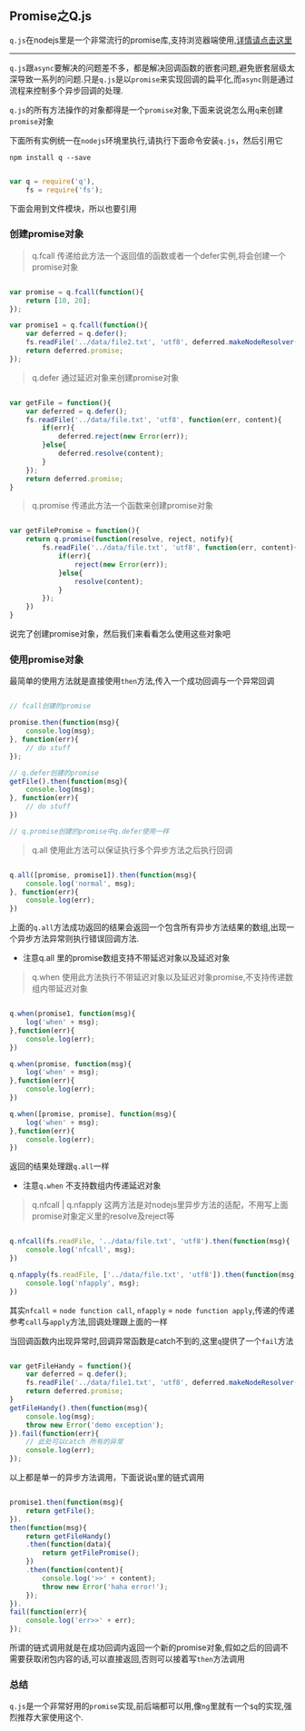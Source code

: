 ## Promise之Q.js

`q.js`在nodejs里是一个非常流行的promise库,支持浏览器端使用,<a href="https://github.com/kriskowal/q" target='_blank'>详情请点击这里</a>

---

`q.js`跟`async`要解决的问题差不多，都是解决回调函数的嵌套问题,避免嵌套层级太深导致一系列的问题.只是`q.js`是以`promise`来实现回调的扁平化,而`async`则是通过流程来控制多个异步回调的处理.

`q.js`的所有方法操作的对象都得是一个`promise`对象,下面来说说怎么用`q`来创建`promise`对象

下面所有实例统一在`nodejs`环境里执行,请执行下面命令安装`q.js`，然后引用它

	npm install q --save

```js

var q = require('q'),
	fs = require('fs');

```

下面会用到文件模块，所以也要引用


### 创建promise对象

> q.fcall 传递给此方法一个返回值的函数或者一个defer实例,将会创建一个promise对象

```js

var promise = q.fcall(function(){
	return [10, 20];
});

var promise1 = q.fcall(function(){
	var deferred = q.defer();
	fs.readFile('../data/file2.txt', 'utf8', deferred.makeNodeResolver());
	return deferred.promise;
});

```

> q.defer 通过延迟对象来创建promise对象

```js

var getFile = function(){
	var deferred = q.defer();
	fs.readFile('../data/file.txt', 'utf8', function(err, content){
		if(err){
			deferred.reject(new Error(err));
		}else{
			deferred.resolve(content);
		}
	});
	return deferred.promise;
}

```
> q.promise 传递此方法一个函数来创建promise对象

```js

var getFilePromise = function(){
	return q.promise(function(resolve, reject, notify){
		fs.readFile('../data/file.txt', 'utf8', function(err, content){
			if(err){
				reject(new Error(err));
			}else{
				resolve(content);
			}
		});
	})
}

```


说完了创建promise对象，然后我们来看看怎么使用这些对象吧


### 使用promise对象

最简单的使用方法就是直接使用`then`方法,传入一个成功回调与一个异常回调

```js

// fcall创建的promise

promise.then(function(msg){
	console.log(msg);
}, function(err){
	// do stuff
});

// q.defer创建的promise
getFile().then(function(msg){
	console.log(msg);
}, function(err){
	// do stuff
})

// q.promise创建的promise中q.defer使用一样

```

> q.all 使用此方法可以保证执行多个异步方法之后执行回调

```js

q.all([promise, promise1]).then(function(msg){
	console.log('normal', msg);
}, function(err){
	console.log(err);
})

```

上面的`q.all`方法成功返回的结果会返回一个包含所有异步方法结果的数组,出现一个异步方法异常则执行错误回调方法.

* 注意q.all 里的promise数组支持不带延迟对象以及延迟对象

> q.when 使用此方法执行不带延迟对象以及延迟对象promise,不支持传递数组内带延迟对象

```js

q.when(promise1, function(msg){
	log('when' + msg);
},function(err){
	console.log(err);
})

q.when(promise, function(msg){
	log('when' + msg);
},function(err){
	console.log(err);
})

q.when([promise, promise], function(msg){
	log('when' + msg);
},function(err){
	console.log(err);
})

```

返回的结果处理跟`q.all`一样

* 注意`q.when` 不支持数组内传递延迟对象


> q.nfcall | q.nfapply 这两方法是对nodejs里异步方法的适配，不用写上面promise对象定义里的resolve及reject等

```js

q.nfcall(fs.readFile, '../data/file.txt', 'utf8').then(function(msg){
	console.log('nfcall', msg);
})

q.nfapply(fs.readFile, ['../data/file.txt', 'utf8']).then(function(msg){
	console.log('nfapply', msg);
})

```
其实`nfcall` = `node function call`, `nfapply` = `node function apply`,传递的传递参考`call`与`apply`方法,回调处理跟上面的一样

当回调函数内出现异常时,回调异常函数是catch不到的,这里`q`提供了一个`fail`方法

```js

var getFileHandy = function(){
	var deferred = q.defer();
	fs.readFile('../data/file1.txt', 'utf8', deferred.makeNodeResolver());
	return deferred.promise;
}
getFileHandy().then(function(msg){
	console.log(msg);
	throw new Error('demo exception');
}).fail(function(err){
	// 此处可以catch 所有的异常
	console.log(err);
});

```

以上都是单一的异步方法调用，下面说说`q`里的链式调用

```js

promise1.then(function(msg){
	return getFile();
}).
then(function(msg){
	return getFileHandy()
	.then(function(data){
		return getFilePromise();
	})
	.then(function(content){
		console.log('>>' + content);
		throw new Error('haha error!');
	});
}).
fail(function(err){
	console.log('err>>' + err);
});

```

所谓的链式调用就是在成功回调内返回一个新的promise对象,假如之后的回调不需要获取闭包内容的话,可以直接返回,否则可以接着写`then`方法调用


### 总结

`q.js`是一个非常好用的`promise`实现,前后端都可以用,像`ng`里就有一个`$q`的实现,强烈推荐大家使用这个.



